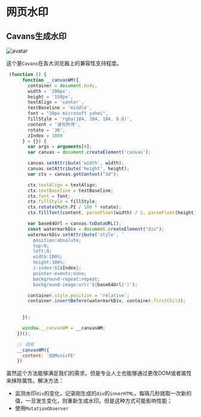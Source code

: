# 网页水印

## Cavans生成水印

![avatar](https://user-gold-cdn.xitu.io/2018/7/23/164c76060b423318?imageView2/0/w/1280/h/960/format/webp/ignore-error/1)

这个是`Cavans`在各大浏览器上的兼容性支持程度。
```js
 (function () {
      function __canvasWM({
        container = document.body,
        width = '200px',
        height = '150px',
        textAlign = 'center',
        textBaseline = 'middle',
        font = "20px microsoft yahei",
        fillStyle = 'rgba(184, 184, 184, 0.8)',
        content = '请勿外传',
        rotate = '30',
        zIndex = 1000
      } = {}) {
        var args = arguments[0];
        var canvas = document.createElement('canvas');

        canvas.setAttribute('width', width);
        canvas.setAttribute('height', height);
        var ctx = canvas.getContext("2d");

        ctx.textAlign = textAlign;
        ctx.textBaseline = textBaseline;
        ctx.font = font;
        ctx.fillStyle = fillStyle;
        ctx.rotate(Math.PI / 180 * rotate);
        ctx.fillText(content, parseFloat(width) / 2, parseFloat(height) / 2);

        var base64Url = canvas.toDataURL();
        const watermarkDiv = document.createElement("div");
        watermarkDiv.setAttribute('style', `
          position:absolute;
          top:0;
          left:0;
          width:100%;
          height:100%;
          z-index:${zIndex};
          pointer-events:none;
          background-repeat:repeat;
          background-image:url('${base64Url}')`);

        container.style.position = 'relative';
        container.insertBefore(watermarkDiv, container.firstChild);

        
      });

      window.__canvasWM = __canvasWM;
    })();

    // 调用
    __canvasWM({
      content: 'QQMusicFE'
    })
```
虽然这个方法能够满足我们的需求，但是专业人士也能够通过更改DOM或者属性来抹除属性。解决方法：  
- 监测水印`div`的变化，记录刚生成的`div`的`innerHTML`，每隔几秒就取一次新的值，一旦发生变化，则重新生成水印。但是这种方式可能影响性能；
- 使用`MutationObserver`
